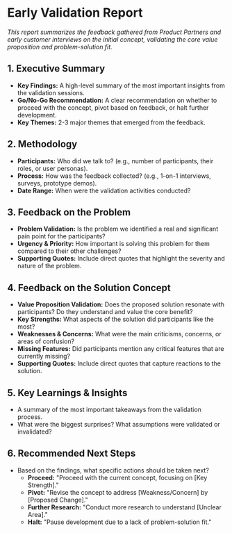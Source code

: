 # Early Validation Report

*This report summarizes the feedback gathered from Product Partners and early customer interviews on the initial concept, validating the core value proposition and problem-solution fit.*

## 1. Executive Summary
- **Key Findings:** A high-level summary of the most important insights from the validation sessions.
- **Go/No-Go Recommendation:** A clear recommendation on whether to proceed with the concept, pivot based on feedback, or halt further development.
- **Key Themes:** 2-3 major themes that emerged from the feedback.

## 2. Methodology
- **Participants:** Who did we talk to? (e.g., number of participants, their roles, or user personas).
- **Process:** How was the feedback collected? (e.g., 1-on-1 interviews, surveys, prototype demos).
- **Date Range:** When were the validation activities conducted?

## 3. Feedback on the Problem
- **Problem Validation:** Is the problem we identified a real and significant pain point for the participants?
- **Urgency & Priority:** How important is solving this problem for them compared to their other challenges?
- **Supporting Quotes:** Include direct quotes that highlight the severity and nature of the problem.

## 4. Feedback on the Solution Concept
- **Value Proposition Validation:** Does the proposed solution resonate with participants? Do they understand and value the core benefit?
- **Key Strengths:** What aspects of the solution did participants like the most?
- **Weaknesses & Concerns:** What were the main criticisms, concerns, or areas of confusion?
- **Missing Features:** Did participants mention any critical features that are currently missing?
- **Supporting Quotes:** Include direct quotes that capture reactions to the solution.

## 5. Key Learnings & Insights
- A summary of the most important takeaways from the validation process.
- What were the biggest surprises? What assumptions were validated or invalidated?

## 6. Recommended Next Steps
- Based on the findings, what specific actions should be taken next?
  - **Proceed:** "Proceed with the current concept, focusing on [Key Strength]."
  - **Pivot:** "Revise the concept to address [Weakness/Concern] by [Proposed Change]."
  - **Further Research:** "Conduct more research to understand [Unclear Area]."
  - **Halt:** "Pause development due to a lack of problem-solution fit." 